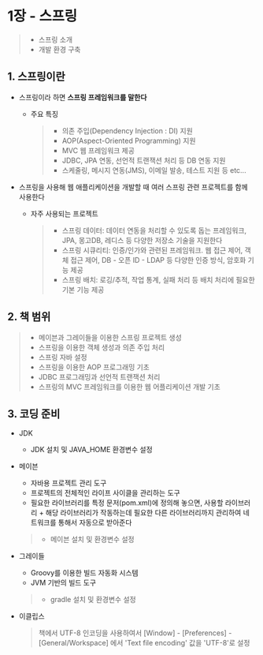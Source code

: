 # 1장 - 스프링

> - 스프링 소개
> - 개발 환경 구축

## 1. 스프링이란

- 스프링이라 하면 **스프링 프레임워크를 말한다**

  - 주요 특징

    > - 의존 주입(Dependency Injection : DI) 지원
    > - AOP(Aspect-Oriented Programming) 지원
    > - MVC 웹 프레임워크 제공
    > - JDBC, JPA 연동, 선언적 트랜잭션 처리 등 DB 연동 지원
    > - 스케줄링, 메시지 연동(JMS), 이메일 발송, 테스트 지원 등 etc...

- 스프링을 사용해 웹 애플리케이션을 개발할 때 여러 스프링 관련 프로젝트를 함께 사용한다

  - 자주 사용되는 프로젝트

    > - 스프링 데이터: 데이터 연동을 처리할 수 있도록 돕는 프레임워크, JPA, 몽고DB, 레디스 등 다양한 저장소 기술을 지원한다
    > - 스프링 시큐리티: 인증/인가와 관련된 프레임워크. 웹 접근 제어, 객체 접근 제어, DB - 오픈 ID - LDAP 등 다양한 인증 방식, 암호화 기능 제공
    > - 스프링 배치: 로깅/추적, 작업 통계, 실패 처리 등 배치 처리에 필요한 기본 기능 제공



## 2. 책 범위

> - 메이븐과 그레이들을 이용한 스프링 프로젝트 생성
> - 스프링을 이용한 객체 생성과 의존 주입 처리
> - 스프링 자바 설정
> - 스프링을 이용한 AOP 프로그래밍 기초
> - JDBC 프로그래밍과 선언적 트랜잭션 처리
> - 스프링의 MVC 프레임워크를 이용한 웹 어플리케이션 개발 기초



## 3. 코딩 준비

- JDK

  - JDK 설치 및 JAVA_HOME 환경변수 설정

- 메이븐

  - 자바용 프로젝트 관리 도구
  - 프로젝트의 전체적인 라이프 사이클을 관리하는 도구
  - 필요한 라이브러리를 특정 문저(pom.xml)에 정의해 놓으면, 사용할 라이브러리 + 해당 라이브러리가 작동하는데 필요한 다른 라이브러리까지 관리하여 네트워크를 통해서 자동으로 받아준다

  > - 메이븐 설치 및 환경변수 설정

- 그레이들

  - Groovy를 이용한 빌드 자동화 시스템
  - JVM 기반의 빌드 도구

  > - gradle 설치 및 환경변수 설정

- 이클립스

  > 책에서 UTF-8 인코딩을 사용하여서
  > [Window] - [Preferences] - [General/Workspace] 에서 'Text file encoding' 값을 'UTF-8'로 설정